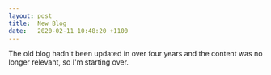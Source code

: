 ```yaml
---
layout: post
title:  New Blog
date:   2020-02-11 10:48:20 +1100
---
```


The old blog hadn't been updated in over four years and the content was no longer relevant, so I'm starting over.
